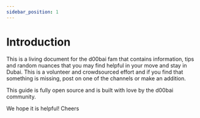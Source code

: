 ```yaml
---
sidebar_position: 1
---
```


# Introduction

This is a living document for the d00bai fam that contains information, tips and random nuances that you may find helpful in your move and stay in Dubai. This is a volunteer and crowdsourced effort and if you find that something is missing, post on one of the channels or make an addition.

This guide is fully open source and is built with love by the d00bai community.

We hope it is helpful! Cheers